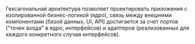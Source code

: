 Гексагональная архитектура позволяет проектировать приложения с изолированной бизнес-логикой (ядро), 
связь между внешними компонентами (базой данных, UI, API) достигается за счет портов ("точек входа" в ядро, интерфейсов)
и адаптеров (реализованных для каждого конкретного случая интерфейсов). 